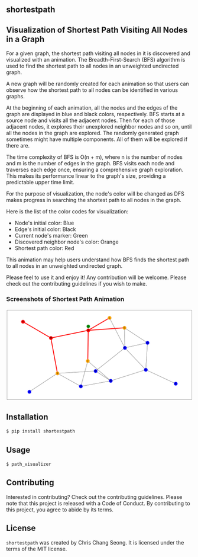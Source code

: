 ## shortestpath

## Visualization of Shortest Path Visiting All Nodes in a Graph

For a given graph, the shortest path visiting all nodes in it is discovered and visualized with an animation.
The Breadth-First-Search (BFS) algorithm is used to find the shortest path to all nodes in an unweighted undirected graph.

A new graph will be randomly created for each animation so that users can observe how the shortest path to all nodes can be identified in various graphs.

At the beginning of each animation, all the nodes and the edges of the graph are displayed in blue and black colors, respectively. BFS starts at a source node and visits all the adjacent nodes. Then for each of those adjacent nodes, it explores their unexplored neighbor nodes and so on, until all the nodes in the graph are explored. The randomly generated graph sometimes might have multiple components. All of them will be explored if there are.

The time complexity of BFS is O(n + m), where n is the number of nodes and m is the number of edges in the graph. BFS visits each node and traverses each edge once, ensuring a comprehensive graph exploration. This makes its performance linear to the graph's size, providing a predictable upper time limit.

For the purpose of visualization, the node's color will be changed as DFS makes progress in searching the shortest path to all nodes in the graph.

Here is the list of the color codes for visualization:

- Node's initial color: Blue
- Edge's initial color: Black
- Current node's marker: Green
- Discovered neighbor node's color: Orange
- Shortest path color: Red

This animation may help users understand how BFS finds the shortest path to all nodes in an unweighted undirected graph.

Please feel to use it and enjoy it! Any contribution will be welcome. Please check out the contributing guidelines if you wish to make.

### Screenshots of Shortest Path Animation

![bfs](screenshot/g1.png "bfs")

## Installation

```bash
$ pip install shortestpath
```

## Usage

```bash
$ path_visualizer
```

## Contributing

Interested in contributing? Check out the contributing guidelines. Please note that this project is released with a Code of Conduct. By contributing to this project, you agree to abide by its terms.

## License

`shortestpath` was created by Chris Chang Seong. It is licensed under the terms of the MIT license.

